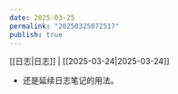 ```yaml
---
date: 2025-03-25
permalink: "20250325072517"
publish: true
---
```

[[日志|日志]] | [[2025-03-24|2025-03-24]]  
- 还是延续日志笔记的用法。  
